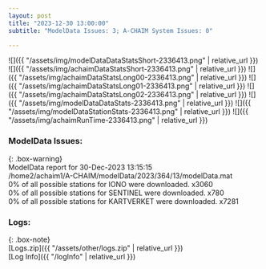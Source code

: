 ```yaml
---
layout: post
title: "2023-12-30 13:00:00"
subtitle: "ModelData Issues: 3; A-CHAIM System Issues: 0"

---
```


![]({{ "/assets/img/modelDataDataStatsShort-2336413.png" | relative_url }})
![]({{ "/assets/img/achaimDataStatsShort-2336413.png" | relative_url }})
![]({{ "/assets/img/achaimDataStatsLong00-2336413.png" | relative_url }})
![]({{ "/assets/img/achaimDataStatsLong01-2336413.png" | relative_url }})
![]({{ "/assets/img/achaimDataStatsLong02-2336413.png" | relative_url }})
![]({{ "/assets/img/modelDataDataStats-2336413.png" | relative_url }})
![]({{ "/assets/img/modelDataStationStats-2336413.png" | relative_url }})
![]({{ "/assets/img/achaimRunTime-2336413.png" | relative_url }})


### ModelData Issues:  
  
{: .box-warning}  
 ModelData report for 30-Dec-2023 13:15:15   
 /home2/achaim1/A-CHAIM/modelData/2023/364/13/modelData.mat   
 0% of all possible stations for IONO were downloaded. x3060   
 0% of all possible stations for SENTINEL were downloaded. x780   
 0% of all possible stations for KARTVERKET were downloaded. x7281   
  


### Logs:  
  
{: .box-note}  
[Logs.zip]({{ "/assets/other/logs.zip" | relative_url }})  
[Log Info]({{ "/logInfo" | relative_url }})  

